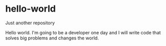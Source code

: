# hello-world
Just another repository

Hello world. I'm going to be a developer one day and I will write code that solves big problems and changes the world.
